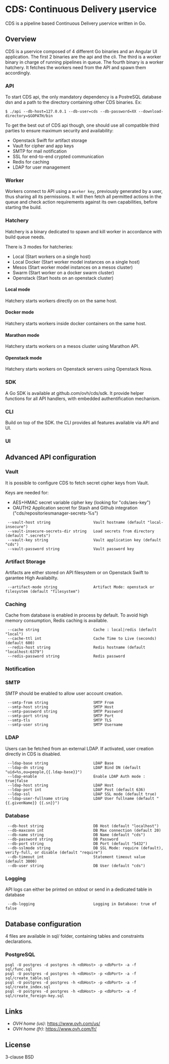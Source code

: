 # CDS: Continuous Delivery μservice

CDS is a pipeline based Continuous Delivery μservice written in Go.


## Overview

CDS is a μservice composed of 4 different Go binaries and an Angular UI application.
The first 2 binaries are the api and the cli.
The third is a worker binary in charge of running pipelines in queue.
The fourth binary is a worker hatchery. It fetches the workers need from the API and spawn them accordingly.

### API

To start CDS api, the only mandatory dependency is a PostreSQL database dsn and a path to the directory containing other CDS binaries. Ex:

```
$ ./api --db-host=127.0.0.1 --db-user=cds --db-password=XX --download-directory=$GOPATH/bin
```

To get the best out of CDS api though, one should use all compatible third parties to ensure maximum security and availability:
 - Openstack Swift for artifact storage
 - Vault for cipher and app keys
 - SMTP for mail notification
 - SSL for end-to-end crypted communication
 - Redis for caching
 - LDAP for user management

### Worker

Workers connect to API using a `worker key`, previously generated by a user, thus sharing all its permissions.
It will then fetch all permitted actions in the queue and check action requirements against its own capabilities, before starting the build.

### Hatchery

Hatchery is a binary dedicated to spawn and kill worker in accordance with build queue needs.

There is 3 modes for hatcheries:

 * Local (Start workers on a single host)
 * Local Docker (Start worker model instances on a single host)
 * Mesos (Start worker model instances on a mesos cluster)
 * Swarm (Start worker on a docker swarm cluster)
 * Openstack (Start hosts on an openstack cluster)

#### Local mode

Hatchery starts workers directly on on the same host.

#### Docker mode

Hatchery starts workers inside docker containers on the same host.

#### Marathon mode

Hatchery starts workers on a mesos cluster using Marathon API.

#### Openstack mode

Hatchery starts workers on Openstack servers using Openstack Nova.

### SDK

A Go SDK is available at github.com/ovh/cds/sdk. It provide helper functions for all API handlers, with embedded authentification mechanism.

### CLI

Build on top of the SDK. the CLI provides all features available via API and UI.

### UI


## Advanced API configuration

### Vault

It is possible to configure CDS to fetch secret cipher keys from Vault.

Keys are needed for:
 - AES+HMAC secret variable cipher key (looking for "cds/aes-key")
 - OAUTH2 Application secret for Stash and Github integration ("cds/repositoriesmanager-secrets-%s")


```
 --vault-host string                   Vault hostname (default "local-insecure")
 --vault-insecure-secrets-dir string   Load secrets from directory (default ".secrets")
 --vault-key string                    Vault application key (default "cds")
 --vault-password string               Vault password key
```

### Artifact Storage

 Artifacts are either stored on API filesystem or on Openstack Swift to garantee High Availabilty.

```
 --artifact-mode string                Artifact Mode: openstack or filesystem (default "filesystem")
```

### Caching

 Cache from database is enabled in process by default. To avoid high memory consumption, Redis caching is available.

```
 --cache string                        Cache : local|redis (default "local")
 --cache-ttl int                       Cache Time to Live (seconds) (default 600)
 --redis-host string                   Redis hostname (default "localhost:6379")
 --redis-password string               Redis password
```

### Notification

### SMTP

SMTP should be enabled to allow user account creation.

```
 --smtp-from string                    SMTP From
 --smtp-host string                    SMTP Host
 --smtp-password string                SMTP Password
 --smtp-port string                    SMTP Port
 --smtp-tls                            SMTP TLS
 --smtp-user string                    SMTP Username
```


### LDAP

Users can be fetched from an external LDAP. If activated, user creation directly in CDS is disabled.

```
 --ldap-base string                    LDAP Base
 --ldap-dn string                      LDAP Bind DN (default "uid=%s,ou=people,{{.ldap-base}}")
 --ldap-enable                         Enable LDAP Auth mode : true|false
 --ldap-host string                    LDAP Host
 --ldap-port int                       LDAP Post (default 636)
 --ldap-ssl                            LDAP SSL mode (default true)
 --ldap-user-fullname string           LDAP User fullname (default "{{.givenName}} {{.sn}}")
```

### Database

```
 --db-host string                      DB Host (default "localhost")
 --db-maxconn int                      DB Max connection (default 20)
 --db-name string                      DB Name (default "cds")
 --db-password string                  DB Password
 --db-port string                      DB Port (default "5432")
 --db-sslmode string                   DB SSL Mode: require (default), verify-full, or disable (default "require")
 --db-timeout int                      Statement timeout value (default 3000)
 --db-user string                      DB User (default "cds")
```

### Logging

API logs can either be printed on stdout or send in a dedicated table in database

```
 --db-logging                          Logging in Database: true of false
```

## Database configuration

4 files are available in sql/ folder, containing tables and constraints declarations.

### PostgreSQL

```
psql -U postgres -d postgres -h <dbHost> -p <dbPort> -a -f sql/func.sql
psql -U postgres -d postgres -h <dbHost> -p <dbPort> -a -f sql/create_table.sql
psql -U postgres -d postgres -h <dbHost> -p <dbPort> -a -f sql/create_index.sql
psql -U postgres -d postgres -h <dbHost> -p <dbPort> -a -f sql/create_foreign-key.sql
```
## Links

- *OVH home (us)*: https://www.ovh.com/us/
- *OVH home (fr)*: https://www.ovh.com/fr/


## License

3-clause BSD
